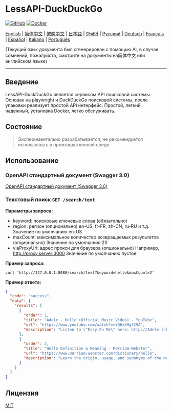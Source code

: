 # LessAPI-DuckDuckGo

[![GitHub](https://img.shields.io/github/license/lessapi-dev/lessapi-duckduckgo?style=for-the-badge)](https://github.com/lessapi-dev/lessapi-duckduckgo)
[![Docker](https://img.shields.io/docker/pulls/lessapi/lessapi-duckduckgo?style=for-the-badge)](https://hub.docker.com/r/lessapi/lessapi-duckduckgo)

[English](./../../README.md) |
[简体中文](./../zhs/README.md) |
[繁體中文](./../zht/README.md) |
[日本語](./../ja/README.md) |
[한국어](./../ko/README.md) |
[Русский](./../ru/README.md) |
[Deutsch](./../de/README.md) |
[Français](./../fr/README.md) |
[Español](./../es/README.md) |
[Italiano](./../it/README.md) |
[Português](./../pt/README.md)

(Текущий язык документа был сгенерирован с помощью AI, в случае сомнений, пожалуйста, смотрите на документы на简体中文
или английском языке)

---

## Введение

LessAPI-DuckDuckGo является сервисом API поисковой системы.
Основан на playwright и DuckDuckGo поисковой системы, после упаковки реализует простой API интерфейс.
Простой, легкий, надежный, установка Docker, легко обслуживать.

## Состояние

> Экспериментально разрабатывается, не рекомендуется использовать в производственной среде.

## Использование

### OpenAPI стандартный документ (Swagger 3.0)

[OpenAPI стандартный документ (Swagger 3.0)](../../resource/openapi.json)

### Текстовый поиск `GET /search/text`

**Параметры запроса:**

- keyword: поисковые ключевые слова (обязательно)
- region: регион (опционально)  en-US, fr-FR, zh-CN, ru-RU и т.д. Значение по умолчанию en-US
- maxCount: максимальное количество возвращаемых результатов (опционально)  Значение по умолчанию 20
- viaProxyUrl: адрес прокси для браузера (опционально)  Например, http://proxy.server:3000  Значение по умолчанию пустое

**Пример запроса:**

```shell
curl 'http://127.0.0.1:8080/search/text?keyword=hello&maxCount=2'
```

**Пример ответа:**

```json
{
  "code": "success",
  "data": {
    "results": [
      {
        "order": 1,
        "title": "Adele - Hello (Official Music Video) - YouTube",
        "url": "https://www.youtube.com/watch?v=YQHsXMglC9A",
        "description": "Listen to \"Easy On Me\" here: http://Adele.lnk.to/EOMPre-order Adele's new album \"30\" before its release on November 19: https://www.adele.comShop the \"Adele..."
      },
      {
        "order": 2,
        "title": "Hello Definition & Meaning - Merriam-Webster",
        "url": "https://www.merriam-webster.com/dictionary/hello",
        "description": "Learn the origin, usage, and synonyms of the word hello, an expression or gesture of greeting. See examples of hello in sentences and related words from the dictionary."
      }
    ]
  }
}
```

## Лицензия

[MIT](./../../LICENSE)
